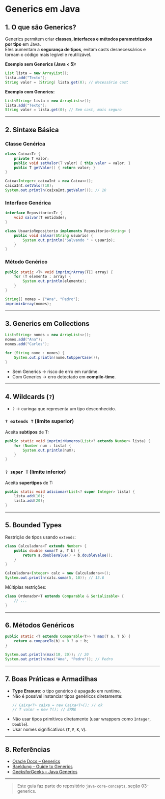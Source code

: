 # Generics em Java

## 1. O que são Generics?
Generics permitem criar **classes, interfaces e métodos parametrizados por tipo** em Java.  
Eles aumentam a **segurança de tipos**, evitam casts desnecessários e tornam o código mais legível e reutilizável.

**Exemplo sem Generics (Java < 5):**
```java
List lista = new ArrayList();
lista.add("Texto");
String valor = (String) lista.get(0); // Necessário cast
```

**Exemplo com Generics:**
```java
List<String> lista = new ArrayList<>();
lista.add("Texto");
String valor = lista.get(0); // Sem cast, mais seguro
```

---

## 2. Sintaxe Básica

### Classe Genérica
```java
class Caixa<T> {
    private T valor;
    public void setValor(T valor) { this.valor = valor; }
    public T getValor() { return valor; }
}

Caixa<Integer> caixaInt = new Caixa<>();
caixaInt.setValor(10);
System.out.println(caixaInt.getValor()); // 10
```

### Interface Genérica
```java
interface Repositorio<T> {
    void salvar(T entidade);
}

class UsuarioRepositorio implements Repositorio<String> {
    public void salvar(String usuario) {
        System.out.println("Salvando " + usuario);
    }
}
```

### Método Genérico
```java
public static <T> void imprimirArray(T[] array) {
    for (T elemento : array) {
        System.out.println(elemento);
    }
}

String[] nomes = {"Ana", "Pedro"};
imprimirArray(nomes);
```

---

## 3. Generics em Collections

```java
List<String> nomes = new ArrayList<>();
nomes.add("Ana");
nomes.add("Carlos");

for (String nome : nomes) {
    System.out.println(nome.toUpperCase());
}
```

- Sem Generics → risco de erro em runtime.  
- Com Generics → erro detectado em **compile-time**.

---

## 4. Wildcards (`?`)

- `?` → curinga que representa um tipo desconhecido.

### `? extends T` (limite superior)
Aceita **subtipos** de T:
```java
public static void imprimirNumeros(List<? extends Number> lista) {
    for (Number num : lista) {
        System.out.println(num);
    }
}
```

### `? super T` (limite inferior)
Aceita **supertipos** de T:
```java
public static void adicionar(List<? super Integer> lista) {
    lista.add(10);
    lista.add(20);
}
```

---

## 5. Bounded Types

Restrição de tipos usando `extends`:

```java
class Calculadora<T extends Number> {
    public double soma(T a, T b) {
        return a.doubleValue() + b.doubleValue();
    }
}

Calculadora<Integer> calc = new Calculadora<>();
System.out.println(calc.soma(5, 10)); // 15.0
```

Múltiplas restrições:
```java
class Ordenador<T extends Comparable & Serializable> {
    // ...
}
```

---

## 6. Métodos Genéricos

```java
public static <T extends Comparable<T>> T max(T a, T b) {
    return a.compareTo(b) > 0 ? a : b;
}

System.out.println(max(10, 20)); // 20
System.out.println(max("Ana", "Pedro")); // Pedro
```

---

## 7. Boas Práticas e Armadilhas

- **Type Erasure**: o tipo genérico é apagado em runtime.
- Não é possível instanciar tipos genéricos diretamente:
  ```java
  // Caixa<T> caixa = new Caixa<T>(); // ok
  // T valor = new T(); // ERRO
  ```
- Não usar tipos primitivos diretamente (usar wrappers como `Integer`, `Double`).
- Usar nomes significativos (`T`, `E`, `K`, `V`).

---

## 8. Referências

- [Oracle Docs – Generics](https://docs.oracle.com/javase/tutorial/java/generics/index.html)  
- [Baeldung – Guide to Generics](https://www.baeldung.com/java-generics)  
- [GeeksforGeeks – Java Generics](https://www.geeksforgeeks.org/generics-in-java/)  

---

> Este guia faz parte do repositório `java-core-concepts`, seção 03-generics.

